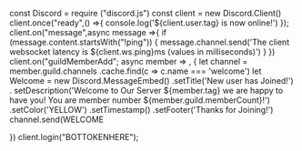 const Discord = require ("discord.js")
const client = new Discord.Client()
client.once("ready",() =>{
 console.log('${client.user.tag} is now 
         online!')
});
client.on("message",async message =>{ 
if (message.content.startsWith("!ping"))
{
   message.channel.send('The client 
    websocket latency is ${client.ws.ping}ms (values in milliseconds)')
  } 
})
client.on("guildMemberAdd"; async member
=> , { 
let channel = member.guild.channels
  .cache.find(c => c.name === 'welcome')
let Welcome = new Discord.MessageEmbed()
.setTitle('New user has Joined!') 
. setDescription('Welcome to Our Server
${member.tag} we are happy to have you! You are member number ${member.guild.memberCount}!')
.setColor('YELLOW')
.setTimestamp()
.setFooter('Thanks for Joining!')
channel.send(WELCOME

})
client.login("BOTTOKENHERE");
